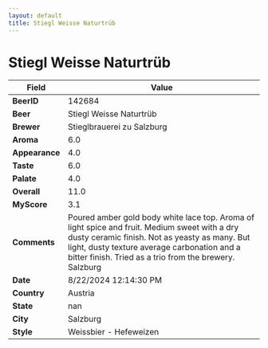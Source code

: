 ```yaml
---
layout: default
title: Stiegl Weisse Naturtrüb
---
```


# Stiegl Weisse Naturtrüb

| Field         | Value     |
|---------------|-----------|
| **BeerID** | 142684 |
| **Beer** | Stiegl Weisse Naturtrüb |
| **Brewer** | Stieglbrauerei zu Salzburg |
| **Aroma** | 6.0 |
| **Appearance** | 4.0 |
| **Taste** | 6.0 |
| **Palate** | 4.0 |
| **Overall** | 11.0 |
| **MyScore** | 3.1 |
| **Comments** | Poured amber gold body white lace top.  Aroma of light spice and fruit. Medium sweet with a dry dusty ceramic finish.  Not as yeasty  as many. But light, dusty texture average carbonation and a bitter finish. Tried as a trio from the brewery. Salzburg |
| **Date** | 8/22/2024 12:14:30 PM |
| **Country** | Austria |
| **State** | nan |
| **City** | Salzburg |
| **Style** | Weissbier - Hefeweizen |
